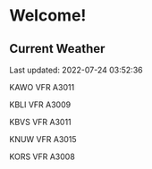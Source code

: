 # Welcome!

## Current Weather

Last updated: 2022-07-24 03:52:36

KAWO VFR A3011

KBLI VFR A3009

KBVS VFR A3011

KNUW VFR A3015

KORS VFR A3008


